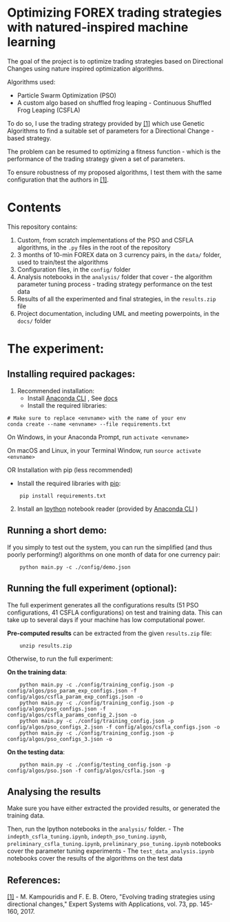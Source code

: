 # Optimizing FOREX trading strategies with natured-inspired machine learning 

The goal of the project is to optimize trading strategies based on Directional Changes using nature inspired optimization algorithms.

Algorithms used:

- Particle Swarm Optimization (PSO)
- A custom algo based on shuffled frog leaping - Continuous Shuffled Frog Leaping (CSFLA)

To do so, I use the trading strategy provided by [[1]](http://www.kampouridis.net/papers/DC-GA.pdf) which use Genetic Algorithms to find a suitable set of parameters for a Directional Change - based strategy.

The problem can be resumed to optimizing a fitness function - which is the performance of the trading strategy given a set of parameters.

To ensure robustness of my proposed algorithms, I test them with the same configuration that the authors in [[1]](http://www.kampouridis.net/papers/DC-GA.pdf).


# Contents
This repository contains:
   1. Custom, from scratch implementations of the PSO and CSFLA algorithms, in the `.py` files in the root of the repository
   2. 3 months of 10-min FOREX data on 3 currency pairs, in the `data/` folder, used to train/test the algorithms
   3. Configuration files, in the `config/` folder
   4. Analysis notebooks in the `analysis/` folder that cover 
                                    - the algorithm parameter tuning process
                                    - trading strategy performance on the test data
   5. Results of all the experimented and final strategies, in the `results.zip` file
   6. Project documentation, including UML and meeting powerpoints, in the `docs/` folder

# The experiment:
## Installing required packages:

1. Recommended installation:
   - Install [Anaconda CLI](https://anaconda.org/) , See [docs](https://conda.io/docs/user-guide/tasks/manage-environments.html)
   - Install the required libraries:
```
# Make sure to replace <envname> with the name of your env
conda create --name <envname> --file requirements.txt
```
On Windows, in your Anaconda Prompt, run `activate <envname>`

On macOS and Linux, in your Terminal Window, run `source activate <envname>`

OR Installation with pip (less recommended)
   - Install the required libraries with [pip](https://pypi.org/project/pip/):
```
    pip install requirements.txt
```
2. Install an [Ipython](https://jupyter.org/) notebook reader (provided by [Anaconda CLI](https://anaconda.org/) )

## Running a short demo:
If you simply to test out the system, you can run the simplified (and thus poorly performing!) algorithms on one month of data for one currency pair:
```
    python main.py -c ./config/demo.json
```

## Running the full experiment (optional):
The full experiment generates all the configurations results (51 PSO configurations, 41 CSFLA configurations) on test and training data. This can take up to several days if your machine has low computational power. 

__Pre-computed results__ can be extracted from the given `results.zip` file:
```
    unzip results.zip
```

Otherwise, to run the full experiment:

__On the training data__:
```
    python main.py -c ./config/training_config.json -p config/algos/pso_param_exp_configs.json -f config/algos/csfla_param_exp_configs.json -o
    python main.py -c ./config/training_config.json -p config/algos/pso_configs.json -f config/algos/csfla_params_config_2.json -o
    python main.py -c ./config/training_config.json -p config/algos/pso_configs_2.json -f config/algos/csfla_configs.json -o
    python main.py -c ./config/training_config.json -p config/algos/pso_configs_3.json -o
```

__On the testing data__:
```
    python main.py -c ./config/testing_config.json -p config/algos/pso.json -f config/algos/csfla.json -g
```

## Analysing the results
Make sure you have either extracted the provided results, or generated the training data.

Then, run the Ipython notebooks in the `analysis/` folder.
    - The `indepth_csfla_tuning.ipynb`, `indepth_pso_tuning.ipynb`, `preliminary_csfla_tuning.ipynb`, `preliminary_pso_tuning.ipynb` notebooks cover the parameter tuning experiments
    - The `test_data_analysis.ipynb` notebooks cover the results of the algorithms on the test data


## References:
[[1]](http://www.kampouridis.net/papers/DC-GA.pdf) - M. Kampouridis and F. E. B. Otero, "Evolving trading strategies using directional changes," Expert Systems with Applications, vol. 73, pp. 145-160, 2017.
